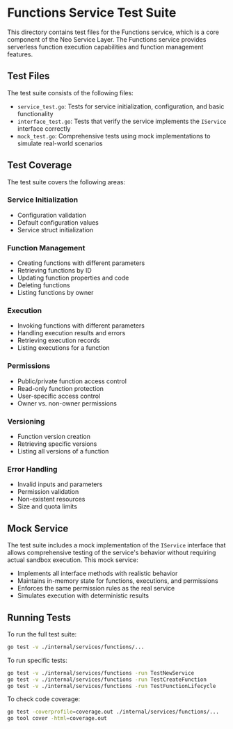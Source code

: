 # Functions Service Test Suite

This directory contains test files for the Functions service, which is a core component of the Neo Service Layer. The Functions service provides serverless function execution capabilities and function management features.

## Test Files

The test suite consists of the following files:

- `service_test.go`: Tests for service initialization, configuration, and basic functionality
- `interface_test.go`: Tests that verify the service implements the `IService` interface correctly
- `mock_test.go`: Comprehensive tests using mock implementations to simulate real-world scenarios

## Test Coverage

The test suite covers the following areas:

### Service Initialization
- Configuration validation
- Default configuration values
- Service struct initialization

### Function Management
- Creating functions with different parameters
- Retrieving functions by ID
- Updating function properties and code
- Deleting functions
- Listing functions by owner

### Execution
- Invoking functions with different parameters
- Handling execution results and errors
- Retrieving execution records
- Listing executions for a function

### Permissions
- Public/private function access control
- Read-only function protection
- User-specific access control
- Owner vs. non-owner permissions

### Versioning
- Function version creation
- Retrieving specific versions
- Listing all versions of a function

### Error Handling
- Invalid inputs and parameters
- Permission validation
- Non-existent resources
- Size and quota limits

## Mock Service

The test suite includes a mock implementation of the `IService` interface that allows comprehensive testing of the service's behavior without requiring actual sandbox execution. This mock service:

- Implements all interface methods with realistic behavior
- Maintains in-memory state for functions, executions, and permissions
- Enforces the same permission rules as the real service
- Simulates execution with deterministic results

## Running Tests

To run the full test suite:

```bash
go test -v ./internal/services/functions/...
```

To run specific tests:

```bash
go test -v ./internal/services/functions -run TestNewService
go test -v ./internal/services/functions -run TestCreateFunction
go test -v ./internal/services/functions -run TestFunctionLifecycle
```

To check code coverage:

```bash
go test -coverprofile=coverage.out ./internal/services/functions/...
go tool cover -html=coverage.out
``` 